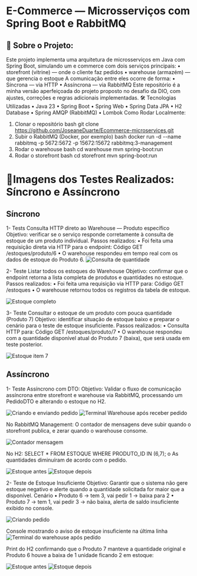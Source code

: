 # E-Commerce — Microsserviços com Spring Boot e RabbitMQ

## 📌 Sobre o Projeto:

Este projeto implementa uma arquitetura de microsserviços em Java com Spring Boot, simulando um e commerce com dois serviços principais:
•	storefront (vitrine) — onde o cliente faz pedidos
•	warehouse (armazém) — que gerencia o estoque
A comunicação entre eles ocorre de forma:
•	Síncrona — via HTTP
•	Assíncrona — via RabbitMQ
Este repositório é a minha versão aperfeiçoada do projeto proposto no desafio da DIO, com ajustes, correções e regras adicionais implementadas.
🛠 Tecnologias Utilizadas
•	Java 23
•	Spring Boot
•	Spring Web
•	Spring Data JPA
•	H2 Database
•	Spring AMQP (RabbitMQ)
•	Lombok
 Como Rodar Localmente:
1.	Clonar o repositório
bash
git clone https://github.com/JoseaneDuarte/Ecommerce-microservices.git
2.	Subir o RabbitMQ (Docker, por exemplo)
bash
docker run -d --name rabbitmq -p 5672:5672 -p 15672:15672 rabbitmq:3-management
3.	Rodar o warehouse
bash
cd warehouse
mvn spring-boot:run
4.	Rodar o storefront
bash
cd storefront
mvn spring-boot:run

# 📌Imagens dos Testes Realizados: Síncrono e Assíncrono

## Síncrono
1- Tests Consulta HTTP direto ao Warehouse — Produto específico
Objetivo: verificar se o serviço responde corretamente à consulta de estoque de um produto individual.
Passos realizados:
•	Foi feita uma requisição direta via HTTP para o endpoint:
Código
GET /estoques/produto/6
•	O warehouse respondeu em tempo real com os dados de estoque do Produto 6.
![Consulta de quantidade](./assets/Testes%20Pedido%20Síncrono%20consulta%20item.png)

2- Teste Listar todos os estoques do Warehouse
Objetivo: confirmar que o endpoint retorna a lista completa de produtos e quantidades no estoque.
Passos realizados:
•	Foi feita uma requisição via HTTP para:
Código
GET /estoques
•	O warehouse retornou todos os registros da tabela de estoque.

![Estoque completo](/assets/Teste%20Síncrono%20Lista%20Estoque.png)

3- Teste Consultar o estoque de um produto com pouca quantidade (Produto 7)
Objetivo: identificar situação de estoque baixo e preparar o cenário para o teste de estoque insuficiente.
Passos realizados:
•	Consulta HTTP para:
Código
GET /estoques/produto/7
•	O warehouse respondeu com a quantidade disponível atual do Produto 7 (baixa), que será usada em teste posterior.

![Estoque item 7](/assets/Exibido%20estoque%20de%20produto%20id%207.png)


## Assíncrono

1- Teste Assíncrono com DTO:
Objetivo: Validar o fluxo de comunicação assíncrona entre storefront e warehouse via RabbitMQ, processando um PedidoDTO e alterando o estoque no H2.

![Criando e enviando pedido](/assets/Teste%20Assíncrono%20criação%20pedido%202x.png)
![Terminal Warehouse após receber pedido](/assets/Teste%20Assíncrono%20de%20Pedido%20-%20resulta%20terminal.png)

No RabbitMQ Management:
O contador de mensagens deve subir quando o storefront publica, e zerar quando o warehouse consome.

![Contador mensagem](/assets/Contador%20de%20Mensagens.png)

No H2:
         SELECT * FROM ESTOQUE WHERE PRODUTO_ID IN (6,7);
o	As quantidades diminuíram de acordo com o pedido.

![Estoque antes](/assets/Estoque%20do%20warehouse%20quantidades.png)
![Estoque depois](/assets/h2%20Estoque%20warehouse%202.png)

2- Teste de Estoque Insuficiente
Objetivo: Garantir que o sistema não gere estoque negativo e alerte quando a quantidade solicitada for maior que a disponível.
Cenário
•	Produto 6 → tem 3, vai pedir 1 → baixa para 2 
•	Produto 7 → tem 1, vai pedir 3 → não baixa, alerta de saldo insuficiente exibido no console.

![Criando pedido](/assets/Teste%20Assíncrono%20criação%20pedido%202x.png)

Console mostrando o aviso de estoque insuficiente na última linha
![Terminal do warehouse após pedido](/assets/Teste%20Assíncrono%20estoque%20insuficiente%20resultado%20terminal.png)

Print do H2 confirmando que o Produto 7 manteve a quantidade original e Produto 6 houve a baixa de 1 unidade ficando 2 em estoque:

![Estoque antes](/assets/Estoque%20do%20warehouse%20quantidades.png)
![Estoque depois](/assets/h2%20Estoque%20warehouse%201.png)






